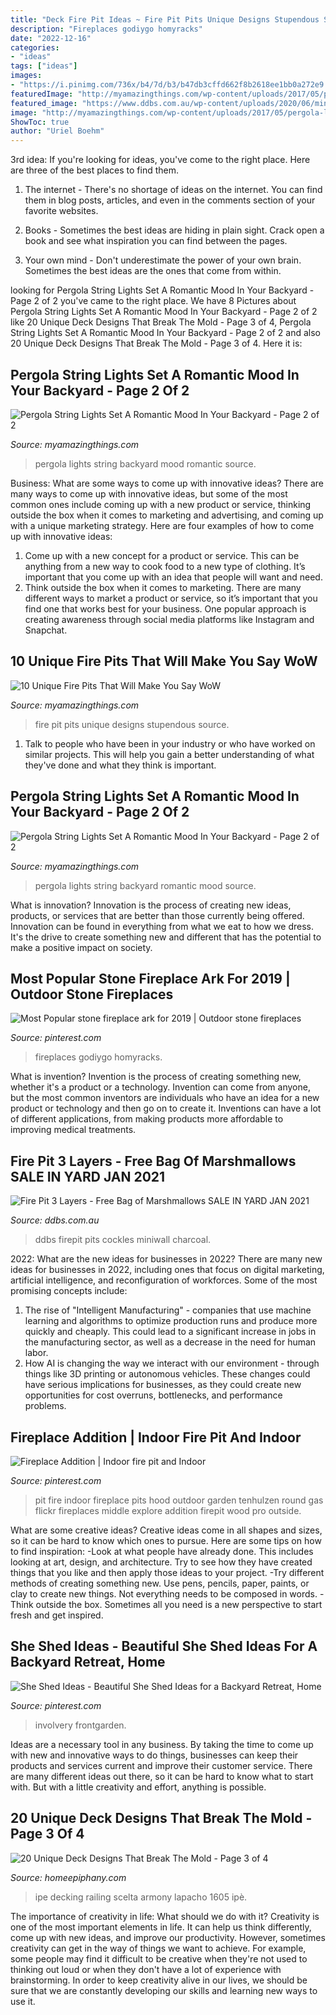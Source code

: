 ```yaml
---
title: "Deck Fire Pit Ideas ~ Fire Pit Pits Unique Designs Stupendous Source"
description: "Fireplaces godiygo homyracks"
date: "2022-12-16"
categories:
- "ideas"
tags: ["ideas"]
images:
- "https://i.pinimg.com/736x/b4/7d/b3/b47db3cffd662f8b2618ee1bb0a272e9.jpg"
featuredImage: "http://myamazingthings.com/wp-content/uploads/2017/05/pergola.jpg"
featured_image: "https://www.ddbs.com.au/wp-content/uploads/2020/06/miniwall-firepit-oatmeal-charcoal-peter-scaled.jpg"
image: "http://myamazingthings.com/wp-content/uploads/2017/05/pergola-lights.jpg"
ShowToc: true
author: "Uriel Boehm"
---
```



3rd idea:
If you're looking for ideas, you've come to the right place. Here are three of the best places to find them.
1. The internet - There's no shortage of ideas on the internet. You can find them in blog posts, articles, and even in the comments section of your favorite websites.

2. Books - Sometimes the best ideas are hiding in plain sight. Crack open a book and see what inspiration you can find between the pages.

3. Your own mind - Don't underestimate the power of your own brain. Sometimes the best ideas are the ones that come from within.

	

		
looking for Pergola String Lights Set A Romantic Mood In Your Backyard - Page 2 of 2 you've came to the right place. We have 8 Pictures about Pergola String Lights Set A Romantic Mood In Your Backyard - Page 2 of 2 like 20 Unique Deck Designs That Break The Mold - Page 3 of 4, Pergola String Lights Set A Romantic Mood In Your Backyard - Page 2 of 2 and also 20 Unique Deck Designs That Break The Mold - Page 3 of 4. Here it is:
		
    
## Pergola String Lights Set A Romantic Mood In Your Backyard - Page 2 Of 2

<img loading=lazy src="http://myamazingthings.com/wp-content/uploads/2017/05/pergola.jpg" onerror="this.onerror=null;this.src='https://tse4.mm.bing.net/th?id=OIP.b40I7aRPD2--Q4iv-wX3ZwHaLI&amp;pid=15.1';" alt="Pergola String Lights Set A Romantic Mood In Your Backyard - Page 2 of 2">

_Source: myamazingthings.com_

>pergola lights string backyard mood romantic source. 

	

Business: What are some ways to come up with innovative ideas?
There are many ways to come up with innovative ideas, but some of the most common ones include coming up with a new product or service, thinking outside the box when it comes to marketing and advertising, and coming up with a unique marketing strategy. Here are four examples of how to come up with innovative ideas: 
1. Come up with a new concept for a product or service. This can be anything from a new way to cook food to a new type of clothing. It’s important that you come up with an idea that people will want and need. 
2. Think outside the box when it comes to marketing. There are many different ways to market a product or service, so it’s important that you find one that works best for your business. One popular approach is creating awareness through social media platforms like Instagram and Snapchat.

    
## 10 Unique Fire Pits That Will Make You Say WoW

<img loading=lazy src="http://myamazingthings.com/wp-content/uploads/2017/01/firepit1.jpg" onerror="this.onerror=null;this.src='https://tse2.mm.bing.net/th?id=OIP.P5eDqHMW9mWsZ0Sxj-xvsgHaJ6&amp;pid=15.1';" alt="10 Unique Fire Pits That Will Make You Say WoW">

_Source: myamazingthings.com_

>fire pit pits unique designs stupendous source. 

	

1. Talk to people who have been in your industry or who have worked on similar projects. This will help you gain a better understanding of what they've done and what they think is important.

    
## Pergola String Lights Set A Romantic Mood In Your Backyard - Page 2 Of 2

<img loading=lazy src="http://myamazingthings.com/wp-content/uploads/2017/05/pergola-lights.jpg" onerror="this.onerror=null;this.src='https://tse4.mm.bing.net/th?id=OIP.vhPaB5-T6T5AULfFtlGCZgHaHa&amp;pid=15.1';" alt="Pergola String Lights Set A Romantic Mood In Your Backyard - Page 2 of 2">

_Source: myamazingthings.com_

>pergola lights string backyard romantic mood source. 

	

What is innovation?
Innovation is the process of creating new ideas, products, or services that are better than those currently being offered. Innovation can be found in everything from what we eat to how we dress. It's the drive to create something new and different that has the potential to make a positive impact on society.

    
## Most Popular Stone Fireplace Ark For 2019 | Outdoor Stone Fireplaces

<img loading=lazy src="https://i.pinimg.com/736x/b4/7d/b3/b47db3cffd662f8b2618ee1bb0a272e9.jpg" onerror="this.onerror=null;this.src='https://tse3.mm.bing.net/th?id=OIP.UDrOzFy18BmRrGZ2ruvHpAHaLH&amp;pid=15.1';" alt="Most Popular stone fireplace ark for 2019 | Outdoor stone fireplaces">

_Source: pinterest.com_

>fireplaces godiygo homyracks. 

	

What is invention?
Invention is the process of creating something new, whether it's a product or a technology. Invention can come from anyone, but the most common inventors are individuals who have an idea for a new product or technology and then go on to create it. Inventions can have a lot of different applications, from making products more affordable to improving medical treatments.

    
## Fire Pit 3 Layers - Free Bag Of Marshmallows SALE IN YARD JAN 2021

<img loading=lazy src="https://www.ddbs.com.au/wp-content/uploads/2020/06/miniwall-firepit-oatmeal-charcoal-peter-scaled.jpg" onerror="this.onerror=null;this.src='https://tse2.mm.bing.net/th?id=OIP.Gj1LLh2QB9ZpZCBGnrUzigHaHL&amp;pid=15.1';" alt="Fire Pit 3 Layers - Free Bag of Marshmallows SALE IN YARD JAN 2021">

_Source: ddbs.com.au_

>ddbs firepit pits cockles miniwall charcoal. 

	

2022: What are the new ideas for businesses in 2022?
There are many new ideas for businesses in 2022, including ones that focus on digital marketing, artificial intelligence, and reconfiguration of workforces. Some of the most promising concepts include: 
1. The rise of "Intelligent Manufacturing" - companies that use machine learning and algorithms to optimize production runs and produce more quickly and cheaply. This could lead to a significant increase in jobs in the manufacturing sector, as well as a decrease in the need for human labor. 
2. How AI is changing the way we interact with our environment - through things like 3D printing or autonomous vehicles. These changes could have serious implications for businesses, as they could create new opportunities for cost overruns, bottlenecks, and performance problems. 

    
## Fireplace Addition | Indoor Fire Pit And Indoor

<img loading=lazy src="https://s-media-cache-ak0.pinimg.com/736x/f8/84/d7/f884d702f8857d2b3a4af4753cb304f0--indoor-fire-pit-woodworking-shop.jpg" onerror="this.onerror=null;this.src='https://tse2.mm.bing.net/th?id=OIP.aVj7cEFKURM7FcjX1QrR2wHaJ4&amp;pid=15.1';" alt="Fireplace Addition | Indoor fire pit and Indoor">

_Source: pinterest.com_

>pit fire indoor fireplace pits hood outdoor garden tenhulzen round gas flickr fireplaces middle explore addition firepit wood pro outside. 

	

What are some creative ideas?
Creative ideas come in all shapes and sizes, so it can be hard to know which ones to pursue. Here are some tips on how to find inspiration: 
-Look at what people have already done. This includes looking at art, design, and architecture. Try to see how they have created things that you like and then apply those ideas to your project. 
-Try different methods of creating something new. Use pens, pencils, paper, paints, or clay to create new things. Not everything needs to be composed in words. 
-Think outside the box. Sometimes all you need is a new perspective to start fresh and get inspired.

    
## She Shed Ideas - Beautiful She Shed Ideas For A Backyard Retreat, Home

<img loading=lazy src="https://i.pinimg.com/736x/4f/44/64/4f4464972495321876c63b7583fab4a5.jpg" onerror="this.onerror=null;this.src='https://tse4.mm.bing.net/th?id=OIP.da672dKdU-fdplW9YgGNVgHaLH&amp;pid=15.1';" alt="She Shed Ideas - Beautiful She Shed Ideas for a Backyard Retreat, Home">

_Source: pinterest.com_

>involvery frontgarden. 

	

Ideas are a necessary tool in any business. By taking the time to come up with new and innovative ways to do things, businesses can keep their products and services current and improve their customer service. There are many different ideas out there, so it can be hard to know what to start with. But with a little creativity and effort, anything is possible.

    
## 20 Unique Deck Designs That Break The Mold - Page 3 Of 4

<img loading=lazy src="https://homeepiphany.com/wp-content/uploads/2015/06/20-Unique-Deck-Designs-That-Break-The-Mold-10.jpg" onerror="this.onerror=null;this.src='https://tse4.mm.bing.net/th?id=OIP.7qdOBjBa6vYDmnEpmrxCCQHaFj&amp;pid=15.1';" alt="20 Unique Deck Designs That Break The Mold - Page 3 of 4">

_Source: homeepiphany.com_

>ipe decking railing scelta armony lapacho 1605 ipè. 

	

The importance of creativity in life: What should we do with it?
Creativity is one of the most important elements in life. It can help us think differently, come up with new ideas, and improve our productivity. However, sometimes creativity can get in the way of things we want to achieve. For example, some people may find it difficult to be creative when they're not used to thinking out loud or when they don't have a lot of experience with brainstorming. In order to keep creativity alive in our lives, we should be sure that we are constantly developing our skills and learning new ways to use it.

